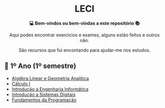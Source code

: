 <h1 align="center">LECI</h1>



<div align="center">
  <strong>💻 Bem-vindos ou bem-vindas a este repositório 📚</strong>
</div>

<div align="center">
  <p>Aqui podes encontrar exercicios e exames, alguns estão feitos e outros não.</p>
  <p>São recursos que fui encontando para ajudar-me nos estudos.</p>
</div>

## 📖 1º Ano (1º semestre)
- [Algébra Linear e Geometria Analítica](https://github.com/joanassantiago/LECI/tree/main/1%20ano/1%20semestre/ALGA)
- [Cálculo I](https://github.com/joanassantiago/LECI/tree/main/1%20ano/1%20semestre/C1)
- [Introdução a Engenharia Informática](https://github.com/joanassantiago/LECI/tree/main/1%20ano/1%20semestre/IEI)
- [Introdução a Sistemas Digitais](https://github.com/joanassantiago/LECI/tree/main/1%20ano/1%20semestre/ISD)
- [Fundamentos da Programação](https://github.com/joanassantiago/LECI/tree/main/1%20ano/1%20semestre/FP)
